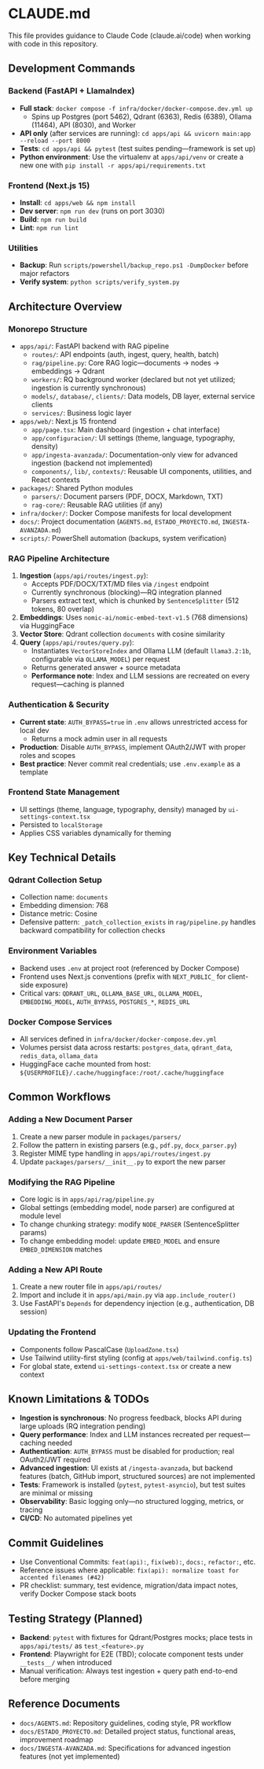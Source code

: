 # CLAUDE.md

This file provides guidance to Claude Code (claude.ai/code) when working with code in this repository.

## Development Commands

### Backend (FastAPI + LlamaIndex)

- **Full stack**: `docker compose -f infra/docker/docker-compose.dev.yml up`
  - Spins up Postgres (port 5462), Qdrant (6363), Redis (6389), Ollama (11464), API (8030), and Worker
- **API only** (after services are running): `cd apps/api && uvicorn main:app --reload --port 8000`
- **Tests**: `cd apps/api && pytest` (test suites pending—framework is set up)
- **Python environment**: Use the virtualenv at `apps/api/venv` or create a new one with `pip install -r apps/api/requirements.txt`

### Frontend (Next.js 15)

- **Install**: `cd apps/web && npm install`
- **Dev server**: `npm run dev` (runs on port 3030)
- **Build**: `npm run build`
- **Lint**: `npm run lint`

### Utilities

- **Backup**: Run `scripts/powershell/backup_repo.ps1 -DumpDocker` before major refactors
- **Verify system**: `python scripts/verify_system.py`

## Architecture Overview

### Monorepo Structure

- `apps/api/`: FastAPI backend with RAG pipeline
  - `routes/`: API endpoints (auth, ingest, query, health, batch)
  - `rag/pipeline.py`: Core RAG logic—documents → nodes → embeddings → Qdrant
  - `workers/`: RQ background worker (declared but not yet utilized; ingestion is currently synchronous)
  - `models/`, `database/`, `clients/`: Data models, DB layer, external service clients
  - `services/`: Business logic layer
- `apps/web/`: Next.js 15 frontend
  - `app/page.tsx`: Main dashboard (ingestion + chat interface)
  - `app/configuracion/`: UI settings (theme, language, typography, density)
  - `app/ingesta-avanzada/`: Documentation-only view for advanced ingestion (backend not implemented)
  - `components/`, `lib/`, `contexts/`: Reusable UI components, utilities, and React contexts
- `packages/`: Shared Python modules
  - `parsers/`: Document parsers (PDF, DOCX, Markdown, TXT)
  - `rag-core/`: Reusable RAG utilities (if any)
- `infra/docker/`: Docker Compose manifests for local development
- `docs/`: Project documentation (`AGENTS.md`, `ESTADO_PROYECTO.md`, `INGESTA-AVANZADA.md`)
- `scripts/`: PowerShell automation (backups, system verification)

### RAG Pipeline Architecture

1. **Ingestion** (`apps/api/routes/ingest.py`):
   - Accepts PDF/DOCX/TXT/MD files via `/ingest` endpoint
   - Currently synchronous (blocking)—RQ integration planned
   - Parsers extract text, which is chunked by `SentenceSplitter` (512 tokens, 80 overlap)
2. **Embeddings**: Uses `nomic-ai/nomic-embed-text-v1.5` (768 dimensions) via HuggingFace
3. **Vector Store**: Qdrant collection `documents` with cosine similarity
4. **Query** (`apps/api/routes/query.py`):
   - Instantiates `VectorStoreIndex` and Ollama LLM (default `llama3.2:1b`, configurable via `OLLAMA_MODEL`) per request
   - Returns generated answer + source metadata
   - **Performance note**: Index and LLM sessions are recreated on every request—caching is planned

### Authentication & Security

- **Current state**: `AUTH_BYPASS=true` in `.env` allows unrestricted access for local dev
  - Returns a mock admin user in all requests
- **Production**: Disable `AUTH_BYPASS`, implement OAuth2/JWT with proper roles and scopes
- **Best practice**: Never commit real credentials; use `.env.example` as a template

### Frontend State Management

- UI settings (theme, language, typography, density) managed by `ui-settings-context.tsx`
- Persisted to `localStorage`
- Applies CSS variables dynamically for theming

## Key Technical Details

### Qdrant Collection Setup

- Collection name: `documents`
- Embedding dimension: 768
- Distance metric: Cosine
- Defensive pattern: `_patch_collection_exists` in `rag/pipeline.py` handles backward compatibility for collection checks

### Environment Variables

- Backend uses `.env` at project root (referenced by Docker Compose)
- Frontend uses Next.js conventions (prefix with `NEXT_PUBLIC_` for client-side exposure)
- Critical vars: `QDRANT_URL`, `OLLAMA_BASE_URL`, `OLLAMA_MODEL`, `EMBEDDING_MODEL`, `AUTH_BYPASS`, `POSTGRES_*`, `REDIS_URL`

### Docker Compose Services

- All services defined in `infra/docker/docker-compose.dev.yml`
- Volumes persist data across restarts: `postgres_data`, `qdrant_data`, `redis_data`, `ollama_data`
- HuggingFace cache mounted from host: `${USERPROFILE}/.cache/huggingface:/root/.cache/huggingface`

## Common Workflows

### Adding a New Document Parser

1. Create a new parser module in `packages/parsers/`
2. Follow the pattern in existing parsers (e.g., `pdf.py`, `docx_parser.py`)
3. Register MIME type handling in `apps/api/routes/ingest.py`
4. Update `packages/parsers/__init__.py` to export the new parser

### Modifying the RAG Pipeline

- Core logic is in `apps/api/rag/pipeline.py`
- Global settings (embedding model, node parser) are configured at module level
- To change chunking strategy: modify `NODE_PARSER` (SentenceSplitter params)
- To change embedding model: update `EMBED_MODEL` and ensure `EMBED_DIMENSION` matches

### Adding a New API Route

1. Create a new router file in `apps/api/routes/`
2. Import and include it in `apps/api/main.py` via `app.include_router()`
3. Use FastAPI's `Depends` for dependency injection (e.g., authentication, DB session)

### Updating the Frontend

- Components follow PascalCase (`UploadZone.tsx`)
- Use Tailwind utility-first styling (config at `apps/web/tailwind.config.ts`)
- For global state, extend `ui-settings-context.tsx` or create a new context

## Known Limitations & TODOs

- **Ingestion is synchronous**: No progress feedback, blocks API during large uploads (RQ integration pending)
- **Query performance**: Index and LLM instances recreated per request—caching needed
- **Authentication**: `AUTH_BYPASS` must be disabled for production; real OAuth2/JWT required
- **Advanced ingestion**: UI exists at `/ingesta-avanzada`, but backend features (batch, GitHub import, structured sources) are not implemented
- **Tests**: Framework is installed (`pytest`, `pytest-asyncio`), but test suites are minimal or missing
- **Observability**: Basic logging only—no structured logging, metrics, or tracing
- **CI/CD**: No automated pipelines yet

## Commit Guidelines

- Use Conventional Commits: `feat(api):`, `fix(web):`, `docs:`, `refactor:`, etc.
- Reference issues where applicable: `fix(api): normalize toast for accented filenames (#42)`
- PR checklist: summary, test evidence, migration/data impact notes, verify Docker Compose stack boots

## Testing Strategy (Planned)

- **Backend**: `pytest` with fixtures for Qdrant/Postgres mocks; place tests in `apps/api/tests/` as `test_<feature>.py`
- **Frontend**: Playwright for E2E (TBD); colocate component tests under `__tests__/` when introduced
- Manual verification: Always test ingestion + query path end-to-end before merging

## Reference Documents

- `docs/AGENTS.md`: Repository guidelines, coding style, PR workflow
- `docs/ESTADO_PROYECTO.md`: Detailed project status, functional areas, improvement roadmap
- `docs/INGESTA-AVANZADA.md`: Specifications for advanced ingestion features (not yet implemented)
